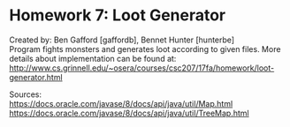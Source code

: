 # Homework 7: Loot Generator  
Created by: Ben Gafford [gaffordb], Bennet Hunter [hunterbe]  
Program fights monsters and generates loot according to given files. More details about implementation can be found at:  
http://www.cs.grinnell.edu/~osera/courses/csc207/17fa/homework/loot-generator.html  

Sources:  
https://docs.oracle.com/javase/8/docs/api/java/util/Map.html  
https://docs.oracle.com/javase/8/docs/api/java/util/TreeMap.html
